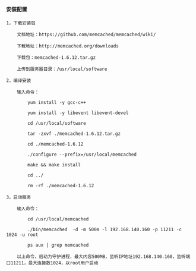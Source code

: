 
#### 安装配置

    1，下载安装包

        文档地址：https://github.com/memcached/memcached/wiki/

        下载地址：http://memcached.org/downloads

        下载包：memcached-1.6.12.tar.gz

        上传到服务器目录：/usr/local/software

    2，编译安装

        输入命令：

            yum install -y gcc-c++

            yum install -y libevent libevent-devel

            cd /usr/local/software

            tar -zxvf ./memcached-1.6.12.tar.gz

            cd ./memcached-1.6.12

            ./configure --prefix=/usr/local/memcached

            make && make install

            cd ../

            rm -rf ./memcached-1.6.12

    3，启动服务

        输入命令：

            cd /usr/local/memcached

            ./bin/memcached  -d -m 500m -l 192.168.140.160 -p 11211 -c 1024 -u root

            ps aux | grep memcached

        以上命令，启动为守护进程，最大内容500MB，监听IP地址192.168.140.160，监听端口11211，最大连接数1024，以root用户启动
